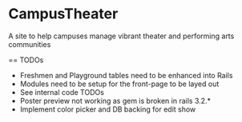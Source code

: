 CampusTheater
=============

A site to help campuses manage vibrant theater and performing arts communities

== TODOs
- Freshmen and Playground tables need to be enhanced into Rails
- Modules need to be setup for the front-page to be layed out
- See internal code TODOs
- Poster preview not working as gem is broken in rails 3.2.*
- Implement color picker and DB backing for edit show